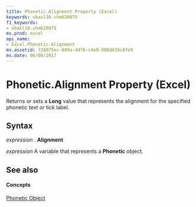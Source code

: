 ```yaml
---
title: Phonetic.Alignment Property (Excel)
keywords: vbaxl10.chm628075
f1_keywords:
- vbaxl10.chm628075
ms.prod: excel
api_name:
- Excel.Phonetic.Alignment
ms.assetid: 728075ec-889a-4d76-c4e0-508dd10c8fe9
ms.date: 06/08/2017
---
```



# Phonetic.Alignment Property (Excel)

Returns or sets a **Long** value that represents the alignment for the specified phonetic text or tick label.


## Syntax

 _expression_ . **Alignment**

 _expression_ A variable that represents a **Phonetic** object.


## See also


#### Concepts


[Phonetic Object](phonetic-object-excel.md)

